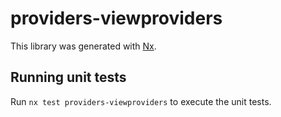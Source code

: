 # providers-viewproviders

This library was generated with [Nx](https://nx.dev).

## Running unit tests

Run `nx test providers-viewproviders` to execute the unit tests.
